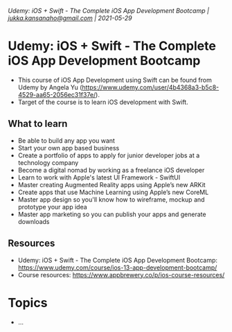 _Udemy: iOS + Swift - The Complete iOS App Development Bootcamp | jukka.kansanaho@gmail.com | 2021-05-29_

# Udemy: iOS + Swift - The Complete iOS App Development Bootcamp

- This course of iOS App Development using Swift can be found from Udemy by Angela Yu (https://www.udemy.com/user/4b4368a3-b5c8-4529-aa65-2056ec31f37e/).
- Target of the course is to learn iOS development with Swift.

## What to learn
- Be able to build any app you want
- Start your own app based business
- Create a portfolio of apps to apply for junior developer jobs at a technology company
- Become a digital nomad by working as a freelance iOS developer
- Learn to work with Apple's latest UI Framework - SwiftUI
- Master creating Augmented Reality apps using Apple’s new ARKit
- Create apps that use Machine Learning using Apple’s new CoreML
- Master app design so you'll know how to wireframe, mockup and prototype your app idea
- Master app marketing so you can publish your apps and generate downloads

## Resources
- Udemy: iOS + Swift - The Complete iOS App Development Bootcamp: https://www.udemy.com/course/ios-13-app-development-bootcamp/
- Course resources: https://www.appbrewery.co/p/ios-course-resources/


# Topics

- ...

